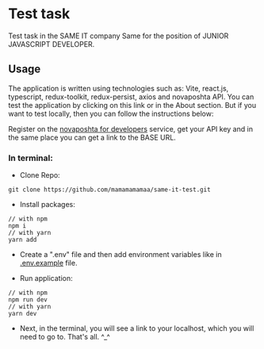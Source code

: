 # Test task

Test task in the SAME IT company Same for the position of JUNIOR JAVASCRIPT DEVELOPER.

## Usage

The application is written using technologies such as: Vite, react.js, typescript, redux-toolkit, redux-persist, axios and novaposhta API. You can test the application by clicking on this link or in the About section. But if you want to test locally, then you can follow the instructions below:

Register on the [novaposhta for developers](https://developers.novaposhta.ua/) service, get your API key and in the same place you can get a link to the BASE URL.

### In terminal:

* Clone Repo:
```
git clone https://github.com/mamamamamaa/same-it-test.git
```

* Install packages:

```
// with npm
npm i 
// with yarn
yarn add
```

* Create a ".env" file and then add environment variables like in [.env.example](https://github.com/mamamamamaa/same-it-test/blob/main/.env.example) file.

* Run application:
```
// with npm
npm run dev
// with yarn
yarn dev
```

* Next, in the terminal, you will see a link to your localhost, which you will need to go to. That's all. ^_^
